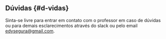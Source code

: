 ## Dúvidas {#d-vidas}

Sinta-se livre para entrar em contato com o professor em caso de dúvidas ou para demais esclarecimentos através do slack ou pelo email edysegura@gmail.com.

